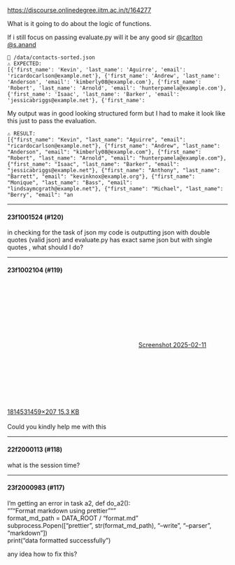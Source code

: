 https://discourse.onlinedegree.iitm.ac.in/t/164277

What is it going to do about the logic of functions.</p>
<p>If i still focus on passing evaluate.py will it be any good sir <a class="mention" href="/u/carlton">@carlton</a> <a class="mention" href="/u/s.anand">@s.anand</a></p>
<pre><code class="lang-auto">🔴 /data/contacts-sorted.json
⚠️ EXPECTED:
[{'first_name': 'Kevin', 'last_name': 'Aguirre', 'email': 'ricardocarlson@example.net'}, {'first_name': 'Andrew', 'last_name': 'Anderson', 'email': 'kimberly08@example.com'}, {'first_name': 'Robert', 'last_name': 'Arnold', 'email': 'hunterpamela@example.com'}, {'first_name': 'Isaac', 'last_name': 'Barker', 'email': 'jessicabriggs@example.net'}, {'first_name': 
</code></pre>
<p>My output was in good looking structured form but I had to make it look like this just to pass the evaluation.</p>
<pre><code class="lang-auto">⚠️ RESULT:
[{"first_name": "Kevin", "last_name": "Aguirre", "email": "ricardocarlson@example.net"}, {"first_name": "Andrew", "last_name": "Anderson", "email": "kimberly08@example.com"}, {"first_name": "Robert", "last_name": "Arnold", "email": "hunterpamela@example.com"}, {"first_name": "Isaac", "last_name": "Barker", "email": "jessicabriggs@example.net"}, {"first_name": "Anthony", "last_name": "Barrett", "email": "kevinknox@example.org"}, {"first_name": "Monique", "last_name": "Bass", "email": "lindsaymcgrath@example.net"}, {"first_name": "Michael", "last_name": "Berry", "email": "an
</code></pre><hr>

<h4>23f1001524 (#120)</h4>
<p>in checking for the task of json my code is outputting json with double quotes (valid json) and evaluate.py has exact same json but with single quotes , what should I do?</p><hr>

<h4>23f1002104 (#119)</h4>
<p><div class="lightbox-wrapper"><a class="lightbox" data-download-href="/uploads/short-url/qcYKVrgkNokn9jbch4vRvh7U3Aq.png?dl=1" href="https://europe1.discourse-cdn.com/flex013/uploads/iitm/original/3X/b/7/b7b024074300d61b0df1d7ebf727f9cfb8fcceae.png" rel="noopener nofollow ugc" title="Screenshot 2025-02-11 181453"><div class="meta"><svg aria-hidden="true" class="fa d-icon d-icon-far-image svg-icon"><use href="#far-image"></use></svg><span class="filename">Screenshot 2025-02-11 181453</span><span class="informations">1459×207 15.3 KB</span><svg aria-hidden="true" class="fa d-icon d-icon-discourse-expand svg-icon"><use href="#discourse-expand"></use></svg></div></a></div><br/>
Could you kindly help me with this</p><hr>

<h4>22f2000113 (#118)</h4>
<p>what is  the session time?</p><hr>

<h4>23f2000983 (#117)</h4>
<p>I’m getting an error in task a2, def do_a2():<br/>
“”“Format markdown using prettier”“”<br/>
format_md_path = DATA_ROOT / “format.md”<br/>
subprocess.Popen([“prettier”, str(format_md_path), “–write”, “–parser”, “markdown”])<br/>
print(“data formatted successfully”)</p>
<p>any idea how to fix this?